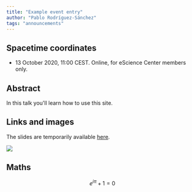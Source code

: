 ```yaml
---
title: "Example event entry"
author: "Pablo Rodríguez-Sánchez"
tags: "announcements"
---
```


## Spacetime coordinates
* 13 October 2020, 11:00 CEST. Online, for eScience Center members only.

##  Abstract

In this talk you'll learn how to use this site.

## Links and images

The slides are temporarily available [here](https://www.dropbox.com/s/18dmbov56d5vfm2/Complex%20numbers.pptx?dl=0).

![](/analytics/assets/img/2020/wing.gif)

## Maths

<!-- Include this script to render mathjax -->
<script src='https://cdnjs.cloudflare.com/ajax/libs/mathjax/2.7.5/MathJax.js?config=TeX-MML-AM_CHTML' async></script>

$$
e^{i \pi} + 1 = 0
$$
